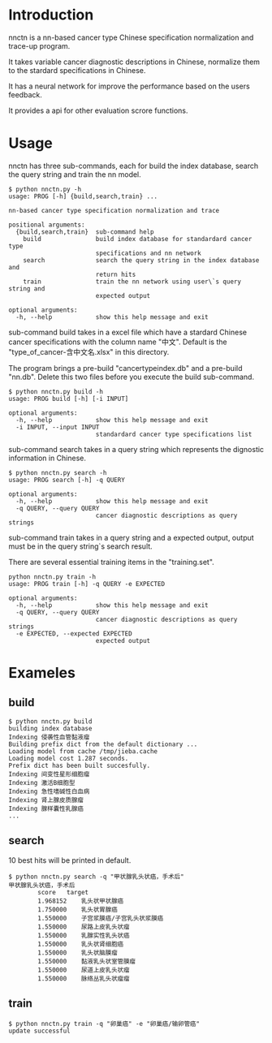 # Introduction
nnctn is a nn-based cancer type Chinese specification normalization and trace-up program.

It takes variable cancer diagnostic descriptions in Chinese, normalize them to the stardard specifications in Chinese.

It has a neural network for improve the performance based on the users feedback.

It provides a api for other evaluation scrore functions.

# Usage
nnctn has three sub-commands, each for build the index database, search the query string and train the nn model.
```
$ python nnctn.py -h
usage: PROG [-h] {build,search,train} ...

nn-based cancer type specification normalization and trace

positional arguments:
  {build,search,train}  sub-command help
    build               build index database for standardard cancer type
                        specifications and nn network
    search              search the query string in the index database and
                        return hits
    train               train the nn network using user\`s query string and
                        expected output

optional arguments:
  -h, --help            show this help message and exit
```
sub-command build takes in a excel file which have a stardard Chinese cancer specifications with the column name "中文". Default is the "type_of_cancer-含中文名.xlsx" in this directory.


The program brings a pre-build "cancertypeindex.db" and a pre-build  "nn.db". Delete this two files before you execute the build sub-command.
```
$ python nnctn.py build -h
usage: PROG build [-h] [-i INPUT]

optional arguments:
  -h, --help            show this help message and exit
  -i INPUT, --input INPUT
                        standardard cancer type specifications list
```
sub-command search takes in a query string which represents the dignostic information in Chinese.
```
$ python nnctn.py search -h
usage: PROG search [-h] -q QUERY

optional arguments:
  -h, --help            show this help message and exit
  -q QUERY, --query QUERY
                        cancer diagnostic descriptions as query strings
```
sub-command train takes in a query string and a expected output, output must be in the query string`s search result.

There are several essential training items in the "training.set".
```
python nnctn.py train -h
usage: PROG train [-h] -q QUERY -e EXPECTED

optional arguments:
  -h, --help            show this help message and exit
  -q QUERY, --query QUERY
                        cancer diagnostic descriptions as query strings
  -e EXPECTED, --expected EXPECTED
                        expected output
```


# Exameles
## build
```
$ python nnctn.py build
building index database
Indexing 侵袭性血管黏液瘤
Building prefix dict from the default dictionary ...
Loading model from cache /tmp/jieba.cache
Loading model cost 1.287 seconds.
Prefix dict has been built succesfully.
Indexing 间变性星形细胞瘤
Indexing 激活B细胞型
Indexing 急性嗜碱性白血病
Indexing 肾上腺皮质腺瘤
Indexing 腺样囊性乳腺癌
...
```


## search
10 best hits will be printed in default.
```
$ python nnctn.py search -q "甲状腺乳头状癌，手术后"
甲状腺乳头状癌，手术后
        score   target
        1.968152	乳头状甲状腺癌
        1.750000	乳头状胃腺癌
        1.550000	子宫浆膜癌/子宫乳头状浆膜癌
        1.550000	尿路上皮乳头状瘤
        1.550000	乳腺实性乳头状癌
        1.550000	乳头状肾细胞癌
        1.550000	乳头状脑膜瘤
        1.550000	黏液乳头状室管膜瘤
        1.550000	尿道上皮乳头状瘤
        1.550000	脉络丛乳头状瘤瘤
```

## train
```
$ python nnctn.py train -q "卵巢癌" -e "卵巢癌/输卵管癌"
update successful
```
